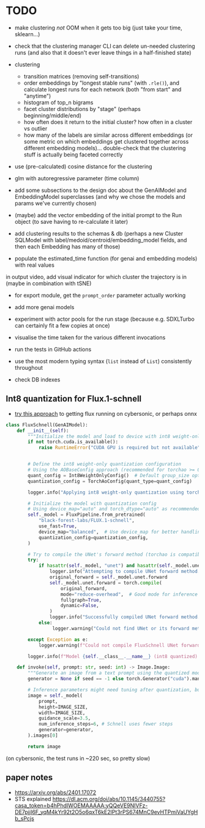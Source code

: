 # TODO

- make clustering _not_ OOM when it gets too big (just take your time,
  sklearn...)

- check that the clustering manager CLI can delete un-needed clustering runs
  (and also that it doesn't ever leave things in a half-finished state)

- clustering

  - transition matrices (removing self-transitions)
  - order embeddings by "longest stable runs" (with `.rle()`), and calculate
    longest runs for each network (both "from start" and "anytime")
  - histogram of top_n bigrams
  - facet cluster distributions by "stage" (perhaps beginning/middle/end)
  - how often does it return to the initial cluster? how often in a cluster vs
    outlier
  - how many of the labels are similar across different embeddings (or some
    metric on which embeddings get clustered together across different embedding
    models)... double-check that the clustering stuff is actually being faceted
    correctly

- use (pre-calculated) cosine distance for the clustering

- glm with autoregressive parameter (time column)

- add some subsections to the design doc about the GenAIModel and EmbeddingModel
  superclasses (and why we chose the models and params we've currently chosen)

- (maybe) add the vector embedding of the initial prompt to the Run object (to
  save having to re-calculate it later)

- add clustering results to the schemas & db (perhaps a new Cluster SQLModel
  with label/medoid/centroid/embedding_model fields, and then each Embedding has
  many of those)

- populate the estimated_time function (for genai and embedding models) with
  real values

in output video, add visual indicator for which cluster the trajectory is in
(maybe in combination with tSNE)

- for export module, get the `prompt_order` parameter actually working

- add more genai models

- experiment with actor pools for the run stage (because e.g. SDXLTurbo can
  certainly fit a few copies at once)

- visualise the time taken for the various different invocations

- run the tests in GitHub actions

- use the most modern typing syntax (`list` instead of `List`) consistently
  throughout

- check DB indexes

## Int8 quantization for Flux.1-schnell

- [try this approach](https://gist.github.com/sayakpaul/e1f28e86d0756d587c0b898c73822c47)
  to getting flux running on cybersonic, or perhaps onnx

```python
class FluxSchnell(GenAIModel):
    def __init__(self):
        """Initialize the model and load to device with int8 weight-only quantization."""
        if not torch.cuda.is_available():
            raise RuntimeError("CUDA GPU is required but not available")


        # Define the int8 weight-only quantization configuration
        # Using the AOBaseConfig approach (recommended for torchao >= 0.10.0)
        quant_config = Int8WeightOnlyConfig()  # Default group_size optimizes for balance, good for VRAM
        quantization_config = TorchAoConfig(quant_type=quant_config)

        logger.info("Applying int8 weight-only quantization using torchao.")

        # Initialize the model with quantization config
        # Using device_map="auto" and torch_dtype="auto" as recommended with quantization
        self._model = FluxPipeline.from_pretrained(
            "black-forest-labs/FLUX.1-schnell",
            use_fast=True,
            device_map="balanced",  # Use device_map for better handling with quantization
            quantization_config=quantization_config,
        )

        # Try to compile the UNet's forward method (torchao is compatible with torch.compile)
        try:
            if hasattr(self._model, "unet") and hasattr(self._model.unet, "forward"):
                logger.info("Attempting to compile UNet forward method...")
                original_forward = self._model.unet.forward
                self._model.unet.forward = torch.compile(
                    original_forward,
                    mode="reduce-overhead",  # Good mode for inference speedup
                    fullgraph=True,
                    dynamic=False,
                )
                logger.info("Successfully compiled UNet forward method.")
            else:
                 logger.warning("Could not find UNet or its forward method for compilation.")

        except Exception as e:
            logger.warning(f"Could not compile FluxSchnell UNet forward method: {e}")

        logger.info(f"Model {self.__class__.__name__} (int8 quantized) loaded successfully")

    def invoke(self, prompt: str, seed: int) -> Image.Image:
        """Generate an image from a text prompt using the quantized model"""
        generator = None if seed == -1 else torch.Generator("cuda").manual_seed(seed)

        # Inference parameters might need tuning after quantization, but start with original values
        image = self._model(
            prompt,
            height=IMAGE_SIZE,
            width=IMAGE_SIZE,
            guidance_scale=3.5,
            num_inference_steps=6, # Schnell uses fewer steps
            generator=generator,
        ).images[0]

        return image
```

(on cybersonic, the test runs in ~220 sec, so pretty slow)

## paper notes

- https://arxiv.org/abs/2401.17072
- STS explained
  https://dl.acm.org/doi/abs/10.1145/3440755?casa_token=b4hPhdIWOEMAAAAA:yQQeVE9NIVFz-DE7pjjI6F_yqM4kYr92t2O5o6qxT6kE2lPt3rPS674MnC9evHTPmiVaUYgHb_sPcjs

